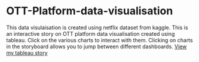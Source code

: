 # OTT-Platform-data-visualisation
This data visulaisation is created using netflix dataset from kaggle.
This is an interactive story on OTT platform data visualisation created using tableau.
Click on the various charts to interact with them. 
Clicking on charts in the storyboard allows you to jump between different dashboards.
[View my tableau story](https://public.tableau.com/views/OTTplatformdashboard/Story_OTTPlatform?:language=en-US&:display_count=n&:origin=viz_share_link)

